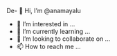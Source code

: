 De- 👋 Hi, I’m @anamayalu
- 👀 I’m interested in ...
- 🌱 I’m currently learning ...
- 💞️ I’m looking to collaborate on ...
- 📫 How to reach me ...

<!---
anamayalu/anamayalu is a ✨ special ✨ repository because its `README.md` (this file) appears on your GitHub profile.
You can click the Preview link to take a look at your changes.
--->
